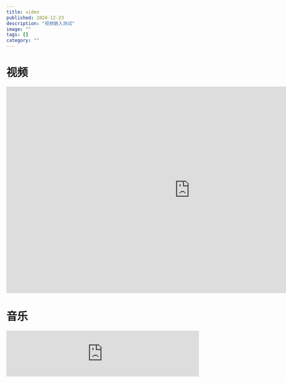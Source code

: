 ```yaml
---
title: video
published: 2024-12-23
description: "视频嵌入测试"
image: ""
tags: []
category: ""
---
```


# 视频

<iframe src="https://1drv.ms/v/c/2182f48b953d36f8/UQT4Nj2Vi_SCIIAhlzgAAAAAAFlk8KAyX82w0hM" width="960" height="540" frameborder="0" scrolling="no" allowfullscreen></iframe>

# 音乐

<iframe src="https://1drv.ms/u/c/2182f48b953d36f8/IQT4Nj2Vi_SCIIAhmzgAAAAAARmtAYS7Q930DwX786_DAbA" 
        width="100%" 
        height="auto" 
        style="max-width: 960px; height: 120px; border: none; overflow: hidden;" 
        scrolling="no">
</iframe>
